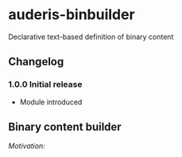 # auderis-binbuilder
Declarative text-based definition of binary content

## Changelog

### 1.0.0 Initial release
  * Module introduced

## Binary content builder

*Motivation:* 
